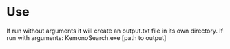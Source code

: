 # Use
If run without arguments it will create an output.txt file in its own directory.
If run with arguments:
KemonoSearch.exe [path to output]

